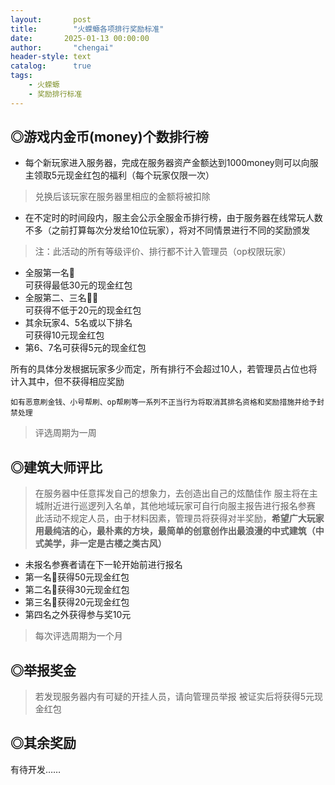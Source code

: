 ```yaml
---
layout:       post
title:        "火蝾螈各项排行奖励标准"
date:       2025-01-13 00:00:00
author:       "chengai"
header-style: text
catalog:      true
tags:
    - 火蝾螈
    - 奖励排行标准
---
```


## ◎游戏内金币(money)个数排行榜

- 每个新玩家进入服务器，完成在服务器资产金额达到1000money则可以向服主领取5元现金红包的福利（每个玩家仅限一次）

> 兑换后该玩家在服务器里相应的金额将被扣除

- 在不定时的时间段内，服主会公示全服金币排行榜，由于服务器在线常玩人数不多（之前打算每次分发给10位玩家），将对不同情景进行不同的奖励颁发

> 注：此活动的所有等级评价、排行都不计入管理员（op权限玩家）

- 全服第一名🥇<br>可获得最低30元的现金红包
- 全服第二、三名🥈🥉<br>可获得不低于20元的现金红包
- 其余玩家4、5名或以下排名<br>可获得10元现金红包
- 第6、7名可获得5元的现金红包

所有的具体分发根据玩家多少而定，所有排行不会超过10人，若管理员占位也将计入其中，但不获得相应奖励

` 如有恶意刷金钱、小号帮刷、op帮刷等一系列不正当行为将取消其排名资格和奖励措施并给予封禁处理 `
> 评选周期为一周

## ◎建筑大师评比

> 在服务器中任意挥发自己的想象力，去创造出自己的炫酷佳作
> 服主将在主城附近进行巡逻列入名单，其他地域玩家可自行向服主报告进行报名参赛
> 此活动不规定人员，由于材料因素，管理员将获得对半奖励，**希望广大玩家用最纯洁的心，最朴素的方块，最简单的创意创作出最浪漫的中式建筑（中式美学，非一定是古楼之类古风）**

- 未报名参赛者请在下一轮开始前进行报名
- 第一名🥇获得50元现金红包
- 第二名🥈获得30元现金红包
- 第三名🥉获得20元现金红包
- 第四名之外获得参与奖10元

> 每次评选周期为一个月

## ◎举报奖金

> 若发现服务器内有可疑的开挂人员，请向管理员举报 被证实后将获得5元现金红包

## ◎其余奖励

有待开发……
